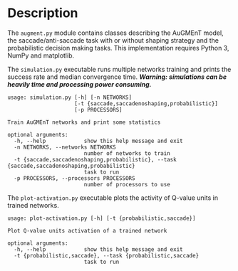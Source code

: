 # Description

The `augment.py` module contains classes describing the AuGMEnT model,
the saccade/anti-saccade task with or without shaping strategy and the probabilistic decision making tasks.
This implementation requires Python 3, NumPy and matplotlib.

The `simulation.py` executable runs multiple networks training and prints the success rate and median convergence time.
**_Warning: simulations can be heavily time and processing power consuming._**

```
usage: simulation.py [-h] [-n NETWORKS]
                     [-t {saccade,saccadenoshaping,probabilistic}]
                     [-p PROCESSORS]

Train AuGMEnT networks and print some statistics

optional arguments:
  -h, --help            show this help message and exit
  -n NETWORKS, --networks NETWORKS
                        number of networks to train
  -t {saccade,saccadenoshaping,probabilistic}, --task {saccade,saccadenoshaping,probabilistic}
                        task to run
  -p PROCESSORS, --processors PROCESSORS
                        number of processors to use
```

The `plot-activation.py` executable plots the activity of Q-value units in trained networks.

```
usage: plot-activation.py [-h] [-t {probabilistic,saccade}]

Plot Q-value units activation of a trained network

optional arguments:
  -h, --help            show this help message and exit
  -t {probabilistic,saccade}, --task {probabilistic,saccade}
                        task to run
```